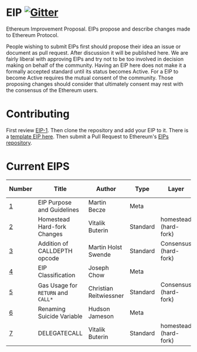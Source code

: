 # EIP [![Gitter](https://badges.gitter.im/Join%20Chat.svg)](https://gitter.im/ethereum/EIPs?utm_source=badge&utm_medium=badge&utm_campaign=pr-badge)
Ethereum Improvement Proposal. EIPs propose and describe changes made to Ethereum Protocol.

People wishing to submit EIPs first should propose their idea an issue or document as pull request. After discussion it will be published here. We are fairly liberal with approving EIPs and try not to be too involved in decision making on behalf of the community. Having an EIP here does not make it a formally accepted standard until its status becomes Active. For a EIP to become Active requires the mutual consent of the community. Those proposing changes should consider that ultimately consent may rest with the consensus of the Ethereum users.

# Contributing
First review [EIP-1](EIPS/eip-1.mediawiki). Then clone the repository and add your EIP to it. There is a [template EIP here](eip-X.mediawiki). Then submit a Pull Request to Ethereum's [EIPs repository](https://github.com/ethereum/EIPs).

# Current EIPS
| Number        |Title         | Author | Type  | Layer        | Status / Discussion | 
| ------------- | ------------ | ------ | ----- | -------------| ------------------- |
| [1](EIPS/eip-1.mediawiki)    | EIP Purpose and Guidelines | Martin Becze | Meta | | Active |
| [2](EIPS/eip-2.mediawiki)    | Homestead Hard-fork Changes | Vitalik Buterin | Standard | homestead (hard-fork) | Accepted |
| [3](EIPS/eip-3.mediawiki)    | Addition of CALLDEPTH opcode | Martin Holst Swende | Standard | Consensus (hard-fork) | [Draft](https://github.com/ethereum/EIPs/issues/25) |
| [4](EIPS/eip-4.mediawiki)    | EIP Classification | Joseph Chow | Meta | | Draft |
| [5](EIPS/eip-5.md)    | Gas Usage for `RETURN` and `CALL*` | Christian Reitwiessner | Standard | Consensus (hard-fork) | [Draft](https://github.com/ethereum/EIPs/issues/8) |
| [6](EIPS/eip-6.md)    | Renaming Suicide Variable | Hudson Jameson | Meta |  | [Draft](https://github.com/ethereum/EIPs/pull/42) |
| [7](EIPS/eip-7.md)    | DELEGATECALL | Vitalik Buterin | Standard | homestead (hard-fork) | [Accepted](https://github.com/ethereum/EIPs/issues/23) |

